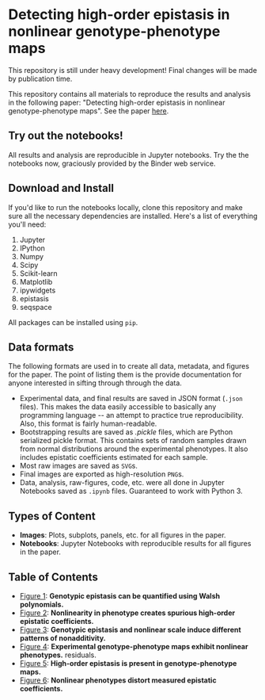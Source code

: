 # Detecting high-order epistasis in nonlinear genotype-phenotype maps

This repository is still under heavy development! Final changes will be made by publication time.


This repository contains all materials to reproduce the results and analysis in the following paper: "Detecting high-order epistasis in nonlinear genotype-phenotype maps". See the paper [here](http://biorxiv.org/content/early/2016/12/02/072256.article-metrics).

## Try out the notebooks!

All results and analysis are reproducible in Jupyter notebooks. Try the the notebooks now, graciously provided by the Binder web service.

## Download and Install

If you'd like to run the notebooks locally, clone this repository and make sure all the necessary dependencies are installed. Here's a list of everything you'll need:

1. Jupyter
2. IPython
3. Numpy
4. Scipy
5. Scikit-learn
6. Matplotlib
7. ipywidgets
8. epistasis
9. seqspace

All packages can be installed using `pip`. 

## Data formats

The following formats are used in to create all data, metadata, and figures for the paper. The point of listing them is the provide documentation for anyone interested in sifting through through the data.

- Experimental data, and final results are saved in JSON format (`.json` files). This makes the data easily accessible to basically any programming language -- an attempt to practice true reproducibility. Also, this format is fairly human-readable.
- Bootstrapping results are saved as *.pickle* files, which are Python serialized pickle format. This contains sets of random samples drawn from normal distributions around the experimental phenotypes. It also includes epistatic coefficients estimated for each sample. 
- Most raw images are saved as `SVG`s. 
- Final images are exported as high-resolution `PNG`s.
- Data, analysis, raw-figures, code, etc. were all done in Jupyter Notebooks saved as `.ipynb` files. Guaranteed to work with Python 3.

## Types of Content

- **Images**: Plots, subplots, panels, etc. for all figures in the paper.
- **Notebooks**: Jupyter Notebooks with reproducible results for all figures in the paper.

## Table of Contents

- [Figure 1](): **Genotypic epistasis can be quantified using Walsh polynomials.** 
- [Figure 2](): **Nonlinearity in phenotype creates spurious high-order epistatic coefficients.**
- [Figure 3](): **Genotypic epistasis and nonlinear scale induce different patterns of nonadditivity.**
- [Figure 4](): **Experimental genotype-phenotype maps exhibit nonlinear phenotypes.** residuals.
- [Figure 5](): **High-order epistasis is present in genotype-phenotype maps.**
- [Figure 6](): **Nonlinear phenotypes distort measured epistatic coefficients.**


